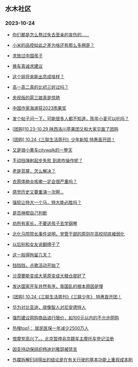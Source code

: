 ## 水木社区 
### 2023-10-24

+ [你们都是怎么熬过失去至亲的哀伤的……](https://www.mysmth.net/nForum/article/Tooooold/369148)

+ [小米的品控如此之差为啥还有那么多拥趸？](https://www.mysmth.net/nForum/article/DigiHome/1242906)

+ [求放过中国孩子](https://www.mysmth.net/nForum/article/FamilyLife/1766445559)

+ [换车真诚求建议](https://www.mysmth.net/nForum/article/GreenAuto/1390700)

+ [这个娃将来能出息成啥样？](https://www.mysmth.net/nForum/article/ChildEducation/2296184)

+ [高一高二真的比初三好过吗？](https://www.mysmth.net/nForum/article/PreUnivEdu/115513)

+ [央视版的扈三娘真是惊艳](https://www.mysmth.net/nForum/article/TV/1660069)

+ [中国作家海漄获2023雨果奖](https://www.mysmth.net/nForum/article/NetNovel/477662)

+ [发个帖子问一下，可能很多人都不知道，陈年小麦可以吃吗？](https://www.mysmth.net/nForum/article/Food/1692603)

+ [[团购]10.23-10.29 陕西洛川苹果团又和大家见面了团购](https://www.mysmth.net/nForum/article/ADAgent_TG/1311104)

+ [[团购] 10.24《三联生活周刊》少年新知 特惠首开团！](https://www.mysmth.net/nForum/article/ADAgent_TG/1311155)

+ [又是骑小黄车citywalk的一整天](https://www.mysmth.net/nForum/article/Tooooold/369518)

+ [手动挡弹射起步失败 到底咋操作呢？](https://www.mysmth.net/nForum/article/AutoWorld/1944708664)

+ [老是蓝屏，怎么解决？](https://www.mysmth.net/nForum/article/Hardware/4929296)

+ [衣原体肺炎咳嗽一定会很严重吗？](https://www.mysmth.net/nForum/article/Children/932712897)

+ [感觉历史又要重演一次啊…](https://www.mysmth.net/nForum/article/Stock/10686068)

+ [强软让特大一个马，特大能必胜吗？](https://www.mysmth.net/nForum/article/XiangQi/216056)

+ [是否神棍自己判断](https://www.mysmth.net/nForum/article/Stock/10686280)

+ [劝所有家长，不要送孩子去学钢琴](https://www.mysmth.net/nForum/article/ChildEducation/2296137)

+ [北化马院院长事件说明，党管干部的原则在高校彻底被弱化](https://www.mysmth.net/nForum/article/QingJiao/831300)

+ [以后别和女友说翻牌子了](https://www.mysmth.net/nForum/article/Joke/4135779)

+ [这一般得拘留几天？](https://www.mysmth.net/nForum/article/AutoWorld/1944709265)

+ [铛铛铛，点歌活动开始了](https://www.mysmth.net/nForum/article/OldSongs/400754)

+ [沙漠要能变成大草原变成大粮仓就好了](https://www.mysmth.net/nForum/article/Geography/552842)

+ [发达国家开车井然有序，我国乱的根本原因是慢](https://www.mysmth.net/nForum/article/AutoWorld/1944707555)

+ [[团购] 10.24《三联生活周刊》《三联少年》 特惠首开团！](https://www.mysmth.net/nForum/article/ADAgent_TG/1311155)

+ [华为对比亚迪，就像智人对尼安德特人](https://www.mysmth.net/nForum/article/GreenAuto/1391608)

+ [强烈建议网购商品进行限价，如100元以内的不允许网购](https://www.mysmth.net/nForum/article/ITExpress/2499331)

+ [热搜top1： 居民医保一年减少2500万人](https://www.mysmth.net/nForum/article/WorkLife/3423569)

+ [恨摩党高兴了。。北京暂停非京籍车主摩托车登记注册](https://www.mysmth.net/nForum/article/AutoWorld/1944709395)

+ [因支持动保组织杨迪刘雅瑟被禁言](https://www.mysmth.net/nForum/article/FamilyLife/1766446570)

+ [外媒拆解ES8得出的结论是在有关行驶的基本功能上重视成本削](https://www.mysmth.net/nForum/article/GreenAuto/1391688)

